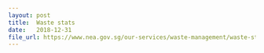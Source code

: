 ```yaml
---
layout: post
title:  Waste stats
date:   2018-12-31
file_url: https://www.nea.gov.sg/our-services/waste-management/waste-statistics-and-overall-recycling
---
```

